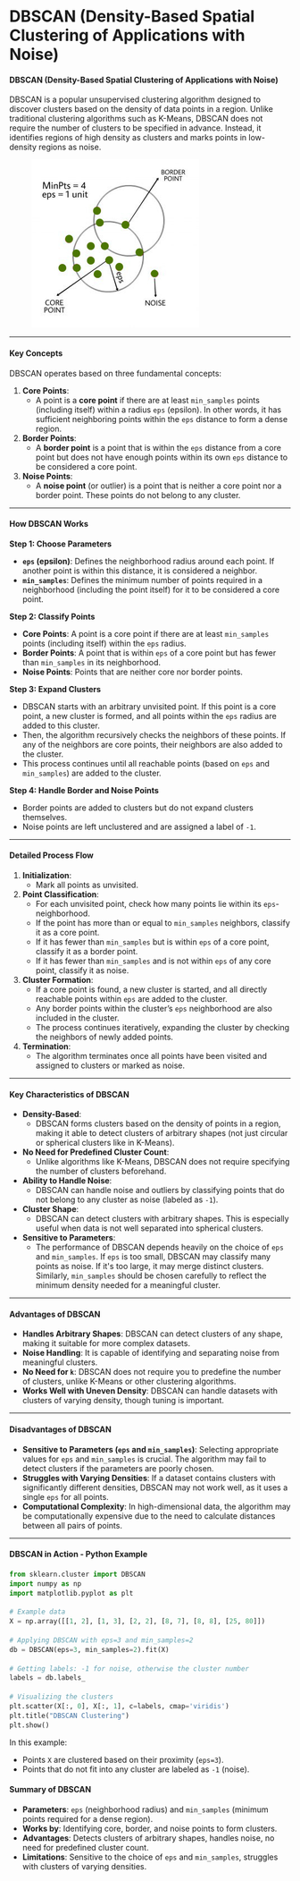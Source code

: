 # DBSCAN (Density-Based Spatial Clustering of Applications with Noise)

#### **DBSCAN (Density-Based Spatial Clustering of Applications with Noise)**

DBSCAN is a popular unsupervised clustering algorithm designed to discover clusters based on the density of data points in a region. Unlike traditional clustering algorithms such as K-Means, DBSCAN does not require the number of clusters to be specified in advance. Instead, it identifies regions of high density as clusters and marks points in low-density regions as noise.

<div align="left"><figure><img src="../../.gitbook/assets/image.png" alt=""><figcaption></figcaption></figure></div>

***

#### **Key Concepts**

DBSCAN operates based on three fundamental concepts:

1. **Core Points**:
   * A point is a **core point** if there are at least `min_samples` points (including itself) within a radius `eps` (epsilon). In other words, it has sufficient neighboring points within the `eps` distance to form a dense region.
2. **Border Points**:
   * A **border point** is a point that is within the `eps` distance from a core point but does not have enough points within its own `eps` distance to be considered a core point.
3. **Noise Points**:
   * A **noise point** (or outlier) is a point that is neither a core point nor a border point. These points do not belong to any cluster.

***

#### **How DBSCAN Works**

**Step 1: Choose Parameters**

* **`eps` (epsilon)**: Defines the neighborhood radius around each point. If another point is within this distance, it is considered a neighbor.
* **`min_samples`**: Defines the minimum number of points required in a neighborhood (including the point itself) for it to be considered a core point.

**Step 2: Classify Points**

* **Core Points**: A point is a core point if there are at least `min_samples` points (including itself) within the `eps` radius.
* **Border Points**: A point that is within `eps` of a core point but has fewer than `min_samples` in its neighborhood.
* **Noise Points**: Points that are neither core nor border points.

**Step 3: Expand Clusters**

* DBSCAN starts with an arbitrary unvisited point. If this point is a core point, a new cluster is formed, and all points within the `eps` radius are added to this cluster.
* Then, the algorithm recursively checks the neighbors of these points. If any of the neighbors are core points, their neighbors are also added to the cluster.
* This process continues until all reachable points (based on `eps` and `min_samples`) are added to the cluster.

**Step 4: Handle Border and Noise Points**

* Border points are added to clusters but do not expand clusters themselves.
* Noise points are left unclustered and are assigned a label of `-1`.

***

#### **Detailed Process Flow**

1. **Initialization**:
   * Mark all points as unvisited.
2. **Point Classification**:
   * For each unvisited point, check how many points lie within its `eps`-neighborhood.
   * If the point has more than or equal to `min_samples` neighbors, classify it as a core point.
   * If it has fewer than `min_samples` but is within `eps` of a core point, classify it as a border point.
   * If it has fewer than `min_samples` and is not within `eps` of any core point, classify it as noise.
3. **Cluster Formation**:
   * If a core point is found, a new cluster is started, and all directly reachable points within `eps` are added to the cluster.
   * Any border points within the cluster’s `eps` neighborhood are also included in the cluster.
   * The process continues iteratively, expanding the cluster by checking the neighbors of newly added points.
4. **Termination**:
   * The algorithm terminates once all points have been visited and assigned to clusters or marked as noise.

***

#### **Key Characteristics of DBSCAN**

* **Density-Based**:
  * DBSCAN forms clusters based on the density of points in a region, making it able to detect clusters of arbitrary shapes (not just circular or spherical clusters like in K-Means).
* **No Need for Predefined Cluster Count**:
  * Unlike algorithms like K-Means, DBSCAN does not require specifying the number of clusters beforehand.
* **Ability to Handle Noise**:
  * DBSCAN can handle noise and outliers by classifying points that do not belong to any cluster as noise (labeled as `-1`).
* **Cluster Shape**:
  * DBSCAN can detect clusters with arbitrary shapes. This is especially useful when data is not well separated into spherical clusters.
* **Sensitive to Parameters**:
  * The performance of DBSCAN depends heavily on the choice of `eps` and `min_samples`. If `eps` is too small, DBSCAN may classify many points as noise. If it's too large, it may merge distinct clusters. Similarly, `min_samples` should be chosen carefully to reflect the minimum density needed for a meaningful cluster.

***

#### **Advantages of DBSCAN**

* **Handles Arbitrary Shapes**: DBSCAN can detect clusters of any shape, making it suitable for more complex datasets.
* **Noise Handling**: It is capable of identifying and separating noise from meaningful clusters.
* **No Need for `k`**: DBSCAN does not require you to predefine the number of clusters, unlike K-Means or other clustering algorithms.
* **Works Well with Uneven Density**: DBSCAN can handle datasets with clusters of varying density, though tuning is important.

***

#### **Disadvantages of DBSCAN**

* **Sensitive to Parameters (`eps` and `min_samples`)**: Selecting appropriate values for `eps` and `min_samples` is crucial. The algorithm may fail to detect clusters if the parameters are poorly chosen.
* **Struggles with Varying Densities**: If a dataset contains clusters with significantly different densities, DBSCAN may not work well, as it uses a single `eps` for all points.
* **Computational Complexity**: In high-dimensional data, the algorithm may be computationally expensive due to the need to calculate distances between all pairs of points.

***

#### **DBSCAN in Action - Python Example**

```python
from sklearn.cluster import DBSCAN
import numpy as np
import matplotlib.pyplot as plt

# Example data
X = np.array([[1, 2], [1, 3], [2, 2], [8, 7], [8, 8], [25, 80]])

# Applying DBSCAN with eps=3 and min_samples=2
db = DBSCAN(eps=3, min_samples=2).fit(X)

# Getting labels: -1 for noise, otherwise the cluster number
labels = db.labels_

# Visualizing the clusters
plt.scatter(X[:, 0], X[:, 1], c=labels, cmap='viridis')
plt.title("DBSCAN Clustering")
plt.show()
```

In this example:

* Points `X` are clustered based on their proximity (`eps=3`).
* Points that do not fit into any cluster are labeled as `-1` (noise).

#### **Summary of DBSCAN**

* **Parameters**: `eps` (neighborhood radius) and `min_samples` (minimum points required for a dense region).
* **Works by**: Identifying core, border, and noise points to form clusters.
* **Advantages**: Detects clusters of arbitrary shapes, handles noise, no need for predefined cluster count.
* **Limitations**: Sensitive to the choice of `eps` and `min_samples`, struggles with clusters of varying densities.
